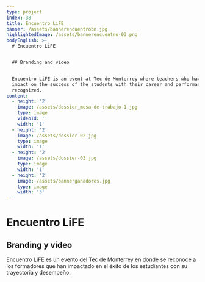 ```yaml
---
type: project
index: 38
title: Encuentro LiFE
banner: /assets/bannerencuentrobn.jpg
highlightedImage: /assets/bannerencuentro-03.png
bodyEnglish: >-
  # Encuentro LiFE


  ## Branding and video


  Encuentro LiFE is an event at Tec de Monterrey where teachers who have a big
  impact on the success of the students with their career and performance are
  recognized.
content:
  - height: '2'
    image: /assets/dossier_mesa-de-trabajo-1.jpg
    type: image
    videoId: ''
    width: '1'
  - height: '2'
    image: /assets/dossier-02.jpg
    type: image
    width: '1'
  - height: '2'
    image: /assets/dossier-03.jpg
    type: image
    width: '1'
  - height: '2'
    image: /assets/bannerganadores.jpg
    type: image
    width: '3'
---
```

# Encuentro LiFE

## Branding y video

Encuentro LiFE es un evento del Tec de Monterrey en donde se reconoce a los formadores que han impactado en el éxito de los estudiantes con su trayectoria y desempeño.
